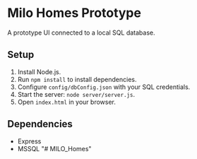 # Milo Homes Prototype
A prototype UI connected to a local SQL database.

## Setup
1. Install Node.js.
2. Run `npm install` to install dependencies.
3. Configure `config/dbConfig.json` with your SQL credentials.
4. Start the server: `node server/server.js`.
5. Open `index.html` in your browser.

## Dependencies
- Express
- MSSQL
"# MILO_Homes" 
